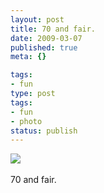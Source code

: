 ```yaml
---
layout: post
title: 70 and fair.
date: 2009-03-07
published: true
meta: {}

tags:
- fun
type: post
tags:
- fun
- photo
status: publish
---
```

![](http://media.eick.us/2011/05/4Lbi8pbnEkrxsu3mXxl0vI3Yo1_400.jpg)<br /><br />70 and fair.
